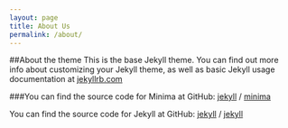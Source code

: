 ```yaml
---
layout: page
title: About Us
permalink: /about/
---
```

##About the theme
This is the base Jekyll theme. You can find out more info about customizing your Jekyll theme, as well as basic Jekyll usage documentation at [jekyllrb.com](https://jekyllrb.com/)

###You can find the source code for Minima at GitHub:
[jekyll][jekyll-organization] /
[minima](https://github.com/jekyll/minima)

You can find the source code for Jekyll at GitHub:
[jekyll][jekyll-organization] /
[jekyll](https://github.com/jekyll/jekyll)


[jekyll-organization]: https://github.com/jekyll
